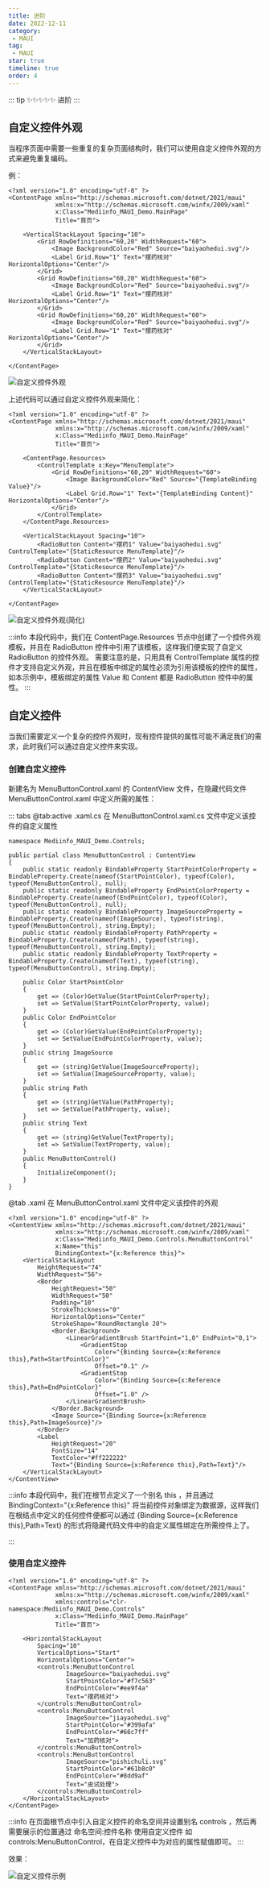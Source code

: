 ```yaml
---
title: 进阶
date: 2022-12-11
category:
 - MAUI
tag: 
 - MAUI
star: true
timeline: true
order: 4
---
```

::: tip ✨✨✨✨✨
进阶
:::

<!-- more -->

## 自定义控件外观

当程序页面中需要一些重复的复杂页面结构时，我们可以使用自定义控件外观的方式来避免重复编码。

例：

```xml{8-19}
<?xml version="1.0" encoding="utf-8" ?>
<ContentPage xmlns="http://schemas.microsoft.com/dotnet/2021/maui"
             xmlns:x="http://schemas.microsoft.com/winfx/2009/xaml"
             x:Class="Mediinfo_MAUI_Demo.MainPage"
             Title="首页">

    <VerticalStackLayout Spacing="10">
        <Grid RowDefinitions="60,20" WidthRequest="60">
            <Image BackgroundColor="Red" Source="baiyaohedui.svg"/>
            <Label Grid.Row="1" Text="摆药核对" HorizontalOptions="Center"/>
        </Grid>
        <Grid RowDefinitions="60,20" WidthRequest="60">
            <Image BackgroundColor="Red" Source="baiyaohedui.svg"/>
            <Label Grid.Row="1" Text="摆药核对" HorizontalOptions="Center"/>
        </Grid>
        <Grid RowDefinitions="60,20" WidthRequest="60">
            <Image BackgroundColor="Red" Source="baiyaohedui.svg"/>
            <Label Grid.Row="1" Text="摆药核对" HorizontalOptions="Center"/>
        </Grid>
    </VerticalStackLayout>

</ContentPage>
```

![自定义控件外观](./image/jinjie/1671070091851.png)

上述代码可以通过自定义控件外观来简化：

```xml{7-14,17-19}
<?xml version="1.0" encoding="utf-8" ?>
<ContentPage xmlns="http://schemas.microsoft.com/dotnet/2021/maui"
             xmlns:x="http://schemas.microsoft.com/winfx/2009/xaml"
             x:Class="Mediinfo_MAUI_Demo.MainPage"
             Title="首页">

    <ContentPage.Resources>
        <ControlTemplate x:Key="MenuTemplate">
            <Grid RowDefinitions="60,20" WidthRequest="60">
                <Image BackgroundColor="Red" Source="{TemplateBinding Value}"/>
                <Label Grid.Row="1" Text="{TemplateBinding Content}" HorizontalOptions="Center"/>
            </Grid>
        </ControlTemplate>
    </ContentPage.Resources>
  
    <VerticalStackLayout Spacing="10">
        <RadioButton Content="摆药1" Value="baiyaohedui.svg" ControlTemplate="{StaticResource MenuTemplate}"/>
        <RadioButton Content="摆药2" Value="baiyaohedui.svg" ControlTemplate="{StaticResource MenuTemplate}"/>
        <RadioButton Content="摆药3" Value="baiyaohedui.svg" ControlTemplate="{StaticResource MenuTemplate}"/>
    </VerticalStackLayout>

</ContentPage>
```

![自定义控件外观(简化)](./image/jinjie/1671070100109.png)

:::info
本段代码中，我们在 ContentPage.Resources 节点中创建了一个控件外观模板，并且在 RadioButton 控件中引用了该模板，这样我们便实现了自定义 RadioButton 的控件外观。
需要注意的是，只用具有 ControlTemplate 属性的控件才支持自定义外观，并且在模板中绑定的属性必须为引用该模板的控件的属性，如本示例中，模板绑定的属性 Value 和 Content 都是 RadioButton 控件中的属性。
:::

## 自定义控件

当我们需要定义一个复杂的控件外观时，现有控件提供的属性可能不满足我们的需求，此时我们可以通过自定义控件来实现。

### 创建自定义控件

新建名为 MenuButtonControl.xaml 的 ContentView 文件，在隐藏代码文件 MenuButtonControl.xaml 中定义所需的属性：

::: tabs
@tab:active .xaml.cs
在 MenuButtonControl.xaml.cs 文件中定义该控件的自定义属性
```csharp{5-9,11-35}
namespace Mediinfo_MAUI_Demo.Controls;

public partial class MenuButtonControl : ContentView
{
    public static readonly BindableProperty StartPointColorProperty = BindableProperty.Create(nameof(StartPointColor), typeof(Color), typeof(MenuButtonControl), null);
    public static readonly BindableProperty EndPointColorProperty = BindableProperty.Create(nameof(EndPointColor), typeof(Color), typeof(MenuButtonControl), null);
    public static readonly BindableProperty ImageSourceProperty = BindableProperty.Create(nameof(ImageSource), typeof(string), typeof(MenuButtonControl), string.Empty);
    public static readonly BindableProperty PathProperty = BindableProperty.Create(nameof(Path), typeof(string), typeof(MenuButtonControl), string.Empty);
    public static readonly BindableProperty TextProperty = BindableProperty.Create(nameof(Text), typeof(string), typeof(MenuButtonControl), string.Empty);

    public Color StartPointColor
    {
        get => (Color)GetValue(StartPointColorProperty);
        set => SetValue(StartPointColorProperty, value);
    }
    public Color EndPointColor
    {
        get => (Color)GetValue(EndPointColorProperty);
        set => SetValue(EndPointColorProperty, value);
    }
    public string ImageSource
    {
        get => (string)GetValue(ImageSourceProperty);
        set => SetValue(ImageSourceProperty, value);
    }
    public string Path
    {
        get => (string)GetValue(PathProperty);
        set => SetValue(PathProperty, value);
    }
    public string Text
    {
        get => (string)GetValue(TextProperty);
        set => SetValue(TextProperty, value);
    }
    public MenuButtonControl()
    {
        InitializeComponent();
    }
}
```
@tab .xaml
在 MenuButtonControl.xaml 文件中定义该控件的外观
```xml{5-6,20,23,27,33}
<?xml version="1.0" encoding="utf-8" ?>
<ContentView xmlns="http://schemas.microsoft.com/dotnet/2021/maui"
             xmlns:x="http://schemas.microsoft.com/winfx/2009/xaml"
             x:Class="Mediinfo_MAUI_Demo.Controls.MenuButtonControl"
             x:Name="this"
             BindingContext="{x:Reference this}">
    <VerticalStackLayout
        HeightRequest="74"
        WidthRequest="56">
        <Border
            HeightRequest="50"
            WidthRequest="50"
            Padding="10"
            StrokeThickness="0"
            HorizontalOptions="Center"
            StrokeShape="RoundRectangle 20">
            <Border.Background>
                <LinearGradientBrush StartPoint="1,0" EndPoint="0,1">
                    <GradientStop 
                        Color="{Binding Source={x:Reference this},Path=StartPointColor}"
                        Offset="0.1" />
                    <GradientStop
                        Color="{Binding Source={x:Reference this},Path=EndPointColor}"
                        Offset="1.0" />
                </LinearGradientBrush>
            </Border.Background>
            <Image Source="{Binding Source={x:Reference this},Path=ImageSource}"/>
        </Border>
        <Label 
            HeightRequest="20"
            FontSize="14"
            TextColor="#ff222222"
            Text="{Binding Source={x:Reference this},Path=Text}"/>
    </VerticalStackLayout>
</ContentView>
```
:::info
本段代码中，我们在根节点定义了一个别名 this ，并且通过 BindingContext="{x:Reference this}" 将当前控件对象绑定为数据源，这样我们在根结点中定义的任何控件便都可以通过 {Binding Source={x:Reference this},Path=Text} 的形式将隐藏代码文件中的自定义属性绑定在所需控件上了。

:::

### 使用自定义控件

```xml{12-29}
<?xml version="1.0" encoding="utf-8" ?>
<ContentPage xmlns="http://schemas.microsoft.com/dotnet/2021/maui"
             xmlns:x="http://schemas.microsoft.com/winfx/2009/xaml"
             xmlns:controls="clr-namespace:Mediinfo_MAUI_Demo.Controls"
             x:Class="Mediinfo_MAUI_Demo.MainPage"
             Title="首页">

    <HorizontalStackLayout 
        Spacing="10" 
        VerticalOptions="Start" 
        HorizontalOptions="Center">
        <controls:MenuButtonControl
                ImageSource="baiyaohedui.svg"
                StartPointColor="#f7c563"
                EndPointColor="#ee9f4a"
                Text="摆药核对">
        </controls:MenuButtonControl>
        <controls:MenuButtonControl
                ImageSource="jiayaohedui.svg"
                StartPointColor="#399afa"
                EndPointColor="#66c7ff"
                Text="加药核对">
        </controls:MenuButtonControl>
        <controls:MenuButtonControl
                ImageSource="pishichuli.svg"
                StartPointColor="#61b8c0"
                EndPointColor="#8dd9af"
                Text="皮试处理">
        </controls:MenuButtonControl>
    </HorizontalStackLayout>
</ContentPage>
```

:::info
在页面根节点中引入自定义控件的命名空间并设置别名 controls ，然后再需要展示的位置通过 命名空间:控件名称 使用自定义控件 如 controls:MenuButtonControl，在自定义控件中为对应的属性赋值即可。
:::

效果：

![自定义控件示例](./image/jinjie/1671070115354.png)
